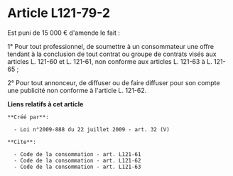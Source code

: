 # Article L121-79-2

Est puni de 15 000 € d'amende le fait : 

1° Pour tout professionnel, de soumettre à un consommateur une offre tendant à la conclusion de tout contrat ou groupe de
contrats visés aux articles L. 121-60 et L. 121-61, non conforme aux articles L. 121-63 à L. 121-65 ; 

2° Pour tout annonceur, de diffuser ou de faire diffuser pour son compte une publicité non conforme à l'article L. 121-62.

**Liens relatifs à cet article**

	**Créé par**:

	  - Loi n°2009-888 du 22 juillet 2009 - art. 32 (V)

	**Cite**:

	  - Code de la consommation - art. L121-61
	  - Code de la consommation - art. L121-62
	  - Code de la consommation - art. L121-63
